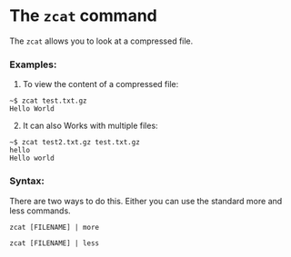 # The `zcat` command

The `zcat` allows you to look at a compressed file.
  

### Examples:

1. To view the content of a compressed file:

```
~$ zcat test.txt.gz
Hello World
```

2. It can also Works with multiple files:

```
~$ zcat test2.txt.gz test.txt.gz
hello
Hello world
```

### Syntax:

There are two ways to do this. Either you can use the standard more and less commands.

```
zcat [FILENAME] | more
```

```
zcat [FILENAME] | less
```
